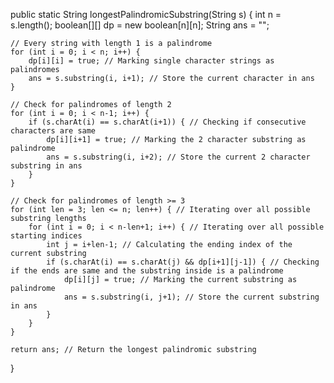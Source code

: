 public static String longestPalindromicSubstring(String s) {
    int n = s.length();
    boolean[][] dp = new boolean[n][n];
    String ans = "";
    
    // Every string with length 1 is a palindrome
    for (int i = 0; i < n; i++) {
        dp[i][i] = true; // Marking single character strings as palindromes
        ans = s.substring(i, i+1); // Store the current character in ans
    }
    
    // Check for palindromes of length 2
    for (int i = 0; i < n-1; i++) {
        if (s.charAt(i) == s.charAt(i+1)) { // Checking if consecutive characters are same
            dp[i][i+1] = true; // Marking the 2 character substring as palindrome
            ans = s.substring(i, i+2); // Store the current 2 character substring in ans
        }
    }
    
    // Check for palindromes of length >= 3
    for (int len = 3; len <= n; len++) { // Iterating over all possible substring lengths
        for (int i = 0; i < n-len+1; i++) { // Iterating over all possible starting indices
            int j = i+len-1; // Calculating the ending index of the current substring
            if (s.charAt(i) == s.charAt(j) && dp[i+1][j-1]) { // Checking if the ends are same and the substring inside is a palindrome
                dp[i][j] = true; // Marking the current substring as palindrome
                ans = s.substring(i, j+1); // Store the current substring in ans
            }
        }
    }
    
    return ans; // Return the longest palindromic substring
}
